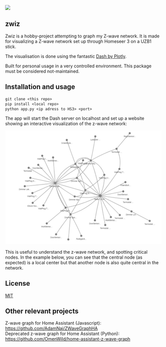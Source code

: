 [![](https://img.shields.io/badge/python-3.8-blue.svg)](https://www.python.org)

## zwiz
Zwiz is a hobby-project attempting to graph my Z-wave network. It is made for visualizing a Z-wave network set up through Homeseer 3 on a UZB1 stick.

The visualisation is done using the fantastic [Dash by Plotly](https://plotly.com/python/).

Built for personal usage in a very controlled environment. This package must be considered not-maintained. 

## Installation and usage
```
git clone <this repo>
pip install <local repo>
python app.py <ip adress to HS3> <port>
```

The app will start the Dash server on localhost and set up a website showing an interactive visualization of the z-wave network:

![](img/screenshot_1.jpg)

This is useful to understand the z-wave network, and spotting critical nodes. In the example below, you can see that the central node (as expected) is a local center but that another node is also quite central in the network.

## License
[MIT](https://choosealicense.com/licenses/mit/)

## Other relevant projects
Z-wave graph for Home Assistant (Javascript): https://github.com/AdamNaj/ZWaveGraphHA<br />
Deprecated z-wave graph for Home Assistant (Python): https://github.com/OmenWild/home-assistant-z-wave-graph
